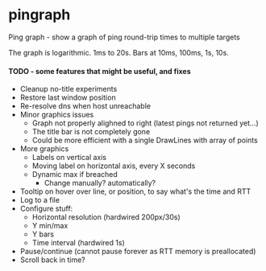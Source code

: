# pingraph

Ping graph - show a graph of ping round-trip times to multiple targets

The graph is logarithmic. 1ms to 20s. Bars at 10ms, 100ms, 1s, 10s.

#### TODO - some features that might be useful, and fixes
- Cleanup no-title experiments
- Restore last window position
- Re-resolve dns when host unreachable
- Minor graphics issues
  - Graph not properly alighned to right (latest pings not returned yet...)
  - The title bar is not completely gone
  - Could be more efficient with a single DrawLines with array of points
- More graphics
  - Labels on vertical axis
  - Moving label on horizontal axis, every X seconds
  - Dynamic max if breached
    - Change manually? automatically?
- Tooltip on hover over line, or position, to say what's the time and RTT
- Log to a file
- Configure stuff:
  - Horizontal resolution (hardwired 200px/30s)
  - Y min/max
  - Y bars
  - Time interval (hardwired 1s)
- Pause/continue (cannot pause forever as RTT memory is preallocated)
- Scroll back in time?

